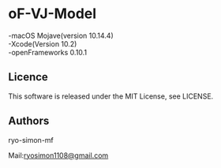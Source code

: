 # oF-VJ-Model
-macOS Mojave(version 10.14.4)  
-Xcode(Version 10.2)  
-openFrameworks 0.10.1  

## Licence
This software is released under the MIT License, see LICENSE.

## Authors
ryo-simon-mf

Mail:ryosimon1108@gmail.com
